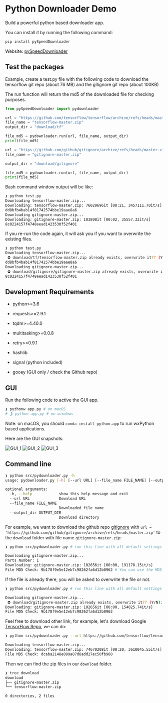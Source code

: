 # Python Downloader Demo

Build a powerful python based downloader app.

You can install it by running the following command:

```bash
pip install pySpeedDownloader
```

Website: [pySpeedDownloader](https://pypi.org/project/pySpeedDownloader/)

## Test the packages

Example, create a test.py file with the following code to download the tensorflow git repo (about 76 MB) and the gitignore git repo (about 100KB)

The run function will return the md5 of the downloaded file for checking purposes.

```python
from pySpeedDownloader import pydownloader

url = "https://github.com/tensorflow/tensorflow/archive/refs/heads/master.zip"
file_name = "tensorflow-master.zip"
output_dir = "download/tf"

file_md5 = pydownloader.run(url, file_name, output_dir)
print(file_md5)

url = "https://github.com/github/gitignore/archive/refs/heads/master.zip"
file_name = "gitignore-master.zip"

output_dir = "download/gitignore"

file_md5 = pydownloader.run(url, file_name, output_dir)
print(file_md5)
```

Bash command window output will be like:

```bash
❯ python test.py
Downloading tensorflow-master.zip...
Downloading: tensorflow-master.zip: 76029696it [00:21, 3457111.70it/s]
dd8bfb4bab14f81742574bbe19aae8a6
Downloading gitignore-master.zip...
Downloading: gitignore-master.zip: 103808it [00:02, 35557.32it/s]
8c0224157f4748eead1423530f52f401
```

If you re-run the code again, it will ask you if you want to overwrite the existing files.

```bash
❯ python test.py
Downloading tensorflow-master.zip...
 ⛔️ download/tf/tensorflow-master.zip already exists, overwrite it?? (Y/N): N
dd8bfb4bab14f81742574bbe19aae8a6
Downloading gitignore-master.zip...
 ⛔️ download/gitignore/gitignore-master.zip already exists, overwrite it?? (Y/N): N
8c0224157f4748eead1423530f52f401
```

## Development Requirements

- python>=3.6
- requests>=2.9.1

- tqdm>=4.40.0
- multitasking>=0.0.8
- retry>=0.9.1
- hashlib
- signal (python included)
- gooey (GUI only / check the Github repo)

## GUI

Run the following code to active the GUI app.

```bash
❯ pythonw app.py # on macOS
# ❯ python app.py # on windows
```

Note: on macOS, you should `conda install python.app` to run wxPython based applications.

Here are the GUI snapshots:

![GUI_1](image/GUI_1.jpg)
![GUI_2](image/GUI_2.jpg)
![GUI_3](image/GUI_3.jpg)

## Command line

```bash
❯ python src/pydownloader.py -h
usage: pydownloader.py [-h] [--url URL] [--file_name FILE_NAME] [--output_dir OUTPUT_DIR]

optional arguments:
  -h, --help            show this help message and exit
  --url URL             Download URL
  --file_name FILE_NAME
                        Downloaded file name
  --output_dir OUTPUT_DIR
                        Download directory

```

For example, we want to download the github repo [gitignore](https://github.com/github/gitignore) with `url = 'https://github.com/github/gitignore/archive/refs/heads/master.zip'` to the `download` folder with file name `gitignore-master.zip`:

```bash
❯ python src/pydownloader.py # run this line with all default settings

Downloading gitignore-master.zip...
Parts Number: 1
Downloading: gitignore-master.zip: 102656it [00:00, 191178.15it/s]
File MD5 Check: 9b178f9e5e12eb7c98262fa6d12b0962 # You can use the MD5 to verify the download.
```

If the file is already there, you will be asked to overwrite the file or not.

```bash
❯ python src/pydownloader.py # run this line with all default settings

Downloading gitignore-master.zip...
 ⛔️ download/gitignore-master.zip already exists, overwrite it?? (Y/N): y # y means overwrite it.
Downloading: gitignore-master.zip: 102656it [00:00, 154025.74it/s]
File MD5 Check: 9b178f9e5e12eb7c98262fa6d12b0962
```

Feel free to download other link, for example, let's download Google [TensorFlow Repo](https://github.com/tensorflow/tensorflow), we can do:

```bash
❯ python src/pydownloader.py --url https://github.com/tensorflow/tensorflow/archive/refs/heads/master.zip --file_name tensorflow-master.zip --output_dir download

Downloading tensorflow-master.zip...
Downloading: tensorflow-master.zip: 74670208it [00:20, 3610045.55it/s]
File MD5 Check: dcaba2148e899a87d8add27ec50fb960

```

Then we can find the zip files in our `download` folder.

```bash
❯ tree download
download
├── gitignore-master.zip
└── tensorflow-master.zip

0 directories, 2 files
```

```

```
